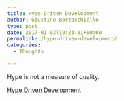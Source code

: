 ```yaml
---
title: Hype Driven Development
author: Giustino Borzacchiello
type: post
date: 2017-01-03T19:23:01+00:00
permalink: /hype-driven-development/
categories:
  - Thoughts

---
```

Hype is not a measure of quality.

[Hype Driven Development][1]

 [1]: https://blog.daftcode.pl/hype-driven-development-3469fc2e9b22#.6z2l9xlt2